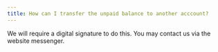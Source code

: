 ```yaml
---
title: How can I transfer the unpaid balance to another acccount?
---
```


We will require a digital signature to do this. You may contact us via the website messenger.